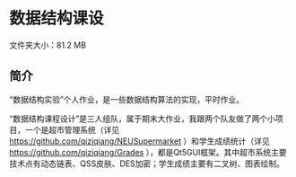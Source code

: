 # 数据结构课设

文件夹大小：81.2 MB

## 简介

“数据结构实验”个人作业，是一些数据结构算法的实现，平时作业。

“数据结构课程设计”是三人组队，属于期末大作业，我跟两个队友做了两个小项目，一个是超市管理系统（详见 https://github.com/qiziqiang/NEUSupermarket ）和学生成绩统计（详见 https://github.com/qiziqiang/Grades ），都是Qt5GUI框架。其中超市系统主要技术点有动态链表、QSS皮肤、DES加密；学生成绩主要有二叉树、图表绘制。
